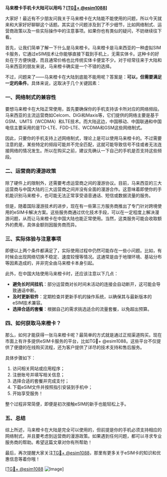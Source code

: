 **马来橙卡手机卡大陆可以用吗？[[TG💪+ @esim1088](https://t.me/s/esim1088)]**

大家好！最近有不少朋友问我关于马来橙卡在大陆能不能使用的问题，所以今天就来和大家好好聊聊这个话题。其实这个问题涉及到了不少细节，比如网络制式、运营商政策以及一些实际操作中的注意事项。如果你也有类似的疑问，不妨继续往下看。

首先，让我们简单了解一下什么是马来橙卡。马来橙卡是马来西亚的一种虚拟SIM卡服务，它通过eSIM技术让你能够直接下载到手机上，无需实体卡。这种卡的好处在于方便快捷，而且通常价格也比传统实体卡便宜不少。对于经常往来于大陆和马来西亚的朋友来说，马来橙卡确实是一个不错的选择。

不过，问题来了——马来橙卡在大陆到底能不能用呢？答案是：**可以，但需要满足一定的条件**。具体来说，这取决于几个关键因素：

### **一、网络制式的兼容性**
要想马来橙卡在大陆正常使用，首先要确保你的手机支持该卡所对应的网络频段。马来西亚的主流运营商如Celcom、DiGi和Maxis等，它们提供的网络主要是基于GSM、UMTS（WCDMA）和LTE技术。而大陆这边，中国移动、中国联通和中国电信主要采用的是TD-LTE、FDD-LTE、WCDMA和GSM这些网络制式。

因此，只要你的手机支持上述网络制式，理论上是可以使用马来橙卡的。不过需要注意的是，某些特定的频段可能并不完全匹配，这就可能导致信号不佳或者无法连接网络的情况发生。所以在购买之前，建议先确认一下自己的手机是否支持这些频段。

### **二、运营商的漫游政策**
除了硬件上的限制外，还需要考虑运营商之间的漫游协议。目前，马来西亚的三大运营商与中国大陆的三大运营商之间并没有全面的漫游合作。这意味着即使你的手机能识别马来橙卡，也可能无法正常享受语音通话、短信或数据流量的服务。

但是，随着国际漫游技术的进步，现在有一些第三方服务商推出了专门针对跨境使用的eSIM卡解决方案。这些服务商通过优化技术手段，可以在一定程度上解决漫游问题，从而让马来橙卡在中国大陆也能正常使用。当然，这类服务可能会收取额外的费用，具体金额则因服务商而异。

### **三、实际体验与注意事项**
即便以上两个条件都满足了，实际使用过程中仍然可能存在一些小问题。比如，有时候会出现网络切换不稳定、速度较慢等情况。这通常是由于地理环境、基站分布等因素造成的，并非完全由马来橙卡本身引起。

此外，在中国大陆使用马来橙卡时，还应该注意以下几点：
- **避免长时间挂机**：部分运营商对长时间未活动的连接会自动断开，这可能会导致通话中断。
- **及时更新软件**：定期检查并更新手机的操作系统，以确保其与最新版本的eSIM技术兼容。
- **选择合适的套餐**：根据自己的需求挑选适合的流量套餐，以免超出预算。

### **四、如何获取马来橙卡？**
那么，如何才能获得一张马来橙卡呢？最简单的方式就是通过正规渠道购买。现在市面上有许多提供eSIM卡服务的平台，比如TG💪+ @esim1088。这些平台不仅提供了便捷的在线购买流程，还为客户提供了详尽的技术支持和售后服务。

具体步骤如下：
1. 访问相关网站或应用程序；
2. 注册账号并填写相关信息；
3. 选择合适的套餐并完成支付；
4. 下载eSIM文件并按照指引安装到手机中；
5. 开始享受服务！

整个过程非常简便，即便是初次接触eSIM的新手也能轻松上手。

### **五、总结**
综上所述，马来橙卡在大陆是完全可以使用的，但前提是你的手机必须支持相应的网络制式，并且要考虑到运营商的漫游政策。如果遇到任何问题，都可以寻求专业服务商的帮助。希望这篇文章对你有所帮助！

最后，再次提醒大家关注[TG💪+ @esim1088](https://t.me/s/esim1088)，那里有更多关于eSIM卡的知识和优惠信息等着你哦！

[[TG💪+ @esim1088](https://t.me/s/esim1088) ![Image](https://i.postimg.cc/4NQfJmqS/Snipaste-2025-05-13-00-14-12.png)]